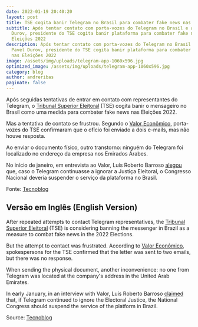 ```yaml
---
date: 2022-01-19 20:40:20
layout: post
title: TSE cogita banir Telegram no Brasil para combater fake news nas eleições
subtitle: Após tentar contato com porta-vozes do Telegram no Brasil e até Pavel
  Durov, presidente do TSE cogita banir plataforma para combater fake news nas
  Eleições 2022
description: Após tentar contato com porta-vozes do Telegram no Brasil e até
  Pavel Durov, presidente do TSE cogita banir plataforma para combater fake news
  nas Eleições 2022
image: /assets/img/uploads/telegram-app-1060x596.jpg
optimized_image: /assets/img/uploads/telegram-app-1060x596.jpg
category: blog
author: andreribas
paginate: false
---
```

Após seguidas tentativas de entrar em contato com representantes do Telegram, o [Tribunal Superior Eleitoral](https://www.tse.jus.br/) (TSE) cogita banir o mensageiro no Brasil como uma medida para combater fake news nas Eleições 2022.

Mas a tentativa de contato se frustrou. Segundo o [](https://valor.globo.com/politica/noticia/2022/01/18/sem-resposta-do-telegram-tse-estuda-medidas-contra-fake-news-nas-eleicoes-e-possibilidade-de-o-congresso-banir-plataforma-do-brasil.ghtml)[Valor Econômico](https://valor.globo.com/politica/noticia/2022/01/18/sem-resposta-do-telegram-tse-estuda-medidas-contra-fake-news-nas-eleicoes-e-possibilidade-de-o-congresso-banir-plataforma-do-brasil.ghtml), porta-vozes do TSE confirmaram que o ofício foi enviado a dois e-mails, mas não houve resposta.

Ao enviar o documento físico, outro transtorno: ninguém do Telegram foi localizado no endereço da empresa nos Emirados Árabes.

No início de janeiro, em entrevista ao Valor, Luís Roberto Barroso [alegou](https://www.tse.jus.br/imprensa/noticias-tse/2021/Dezembro/barroso-envia-oficio-ao-telegram-e-pede-cooperacao-no-combate-a-desinformacao) que, caso o Telegram continuasse a ignorar a Justiça Eleitoral, o Congresso Nacional deveria suspender o serviço da plataforma no Brasil.

Fonte: [Tecnoblog](https://tecnoblog.net/noticias/2022/01/19/tse-cogita-banir-telegram-no-brasil-para-combater-fake-news-nas-eleicoes/)

## **Versão em Inglês (English Version)**

After repeated attempts to contact Telegram representatives, the [](https://www.tse.jus.br/)[Tribunal Superior Eleitoral](https://www.tse.jus.br/) (TSE) is considering banning the messenger in Brazil as a measure to combat fake news in the 2022 Elections.

But the attempt to contact was frustrated. According to [Valor Econômico](https://valor.globo.com/politica/noticia/2022/01/18/sem-resposta-do-telegram-tse-estuda-medidas-contra-fake-news-nas-eleicoes-e-possibilidade-de-o-congresso-banir-plataforma-do-brasil.ghtml), spokespersons for the TSE confirmed that the letter was sent to two emails, but there was no response.

When sending the physical document, another inconvenience: no one from Telegram was located at the company's address in the United Arab Emirates.

In early January, in an interview with Valor, Luís Roberto Barroso [claimed](https://www.tse.jus.br/imprensa/noticias-tse/2021/Dezembro/barroso-envia-oficio-ao-telegram-e-pede-cooperacao-no-combate-a-desinformacao) that, if Telegram continued to ignore the Electoral Justice, the National Congress should suspend the service of the platform in Brazil.

Source: [Tecnoblog](https://tecnoblog.net/noticias/2022/01/19/tse-cogita-banir-telegram-no-brasil-para-combater-fake-news-nas-eleicoes/)